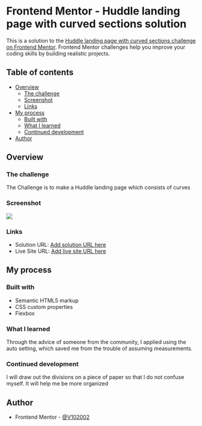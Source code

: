 # Frontend Mentor - Huddle landing page with curved sections solution

This is a solution to the [Huddle landing page with curved sections challenge on Frontend Mentor](https://www.frontendmentor.io/challenges/huddle-landing-page-with-curved-sections-5ca5ecd01e82137ec91a50f2). Frontend Mentor challenges help you improve your coding skills by building realistic projects. 

## Table of contents

- [Overview](#overview)
  - [The challenge](#the-challenge)
  - [Screenshot](#screenshot)
  - [Links](#links)
- [My process](#my-process)
  - [Built with](#built-with)
  - [What I learned](#what-i-learned)
  - [Continued development](#continued-development)
- [Author](#author)

## Overview

### The challenge

The Challenge is to make a Huddle landing page which consists of curves

### Screenshot

![](./images/Screenshot%202024-07-03%20103351.jpg)

### Links

- Solution URL: [Add solution URL here](https://your-solution-url.com)
- Live Site URL: [Add live site URL here](https://your-live-site-url.com)

## My process

### Built with

- Semantic HTML5 markup
- CSS custom properties
- Flexbox

### What I learned
Through the advice of someone from the community, I applied using the auto setting, which saved me from the trouble of assuming measurements.



### Continued development
I will draw out the divisions on a piece of paper so that I do not confuse myself. It will help me be more organized


## Author
- Frontend Mentor - [@V102002](https://www.frontendmentor.io/profile/V102002)



